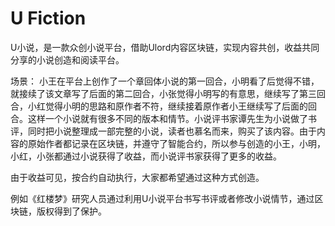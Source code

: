 # U Fiction
U小说，是一款众创小说平台，借助Ulord内容区块链，实现内容共创，收益共同分享的小说创造和阅读平台。

场景：
小王在平台上创作了一个章回体小说的第一回合，小明看了后觉得不错，就接续了该文章写了后面的第二回合，小张觉得小明写的有意思，继续写了第三回合，小红觉得小明的思路和原作者不符，继续接着原作者小王继续写了后面的回合。这样一个小说就有很多不同的版本和情节。小说评书家谭先生为小说做了书评，同时把小说整理成一部完整的小说，读者也慕名而来，购买了该内容。由于内容的原始作者都记录在区块链，并遵守了智能合约，所以参与创造的小王，小明，小红，小张都通过小说获得了收益，而小说评书家获得了更多的收益。

由于收益可见，按合约自动执行，大家都希望通过这种方式创造。

例如《红楼梦》研究人员通过利用U小说平台书写书评或者修改小说情节，通过区块链，版权得到了保护。